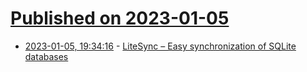 # [Published on 2023-01-05](index.md)

* [2023-01-05, 19:34:16](https://news.ycombinator.com/item?id=34265261) - [LiteSync – Easy synchronization of SQLite databases](https://litesync.io/en/index.html)
